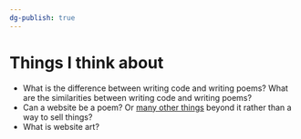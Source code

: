 ```yaml
---
dg-publish: true
---
```

# Things I think about 

- What is the difference between writing code and writing poems? What are the similarities between writing code and writing poems? 
- Can a website be a poem? Or [many other things](https://thecreativeindependent.com/essays/laurel-schwulst-my-website-is-a-shifting-house-next-to-a-river-of-knowledge-what-could-yours-be/) beyond it rather than a way to sell things? 
- What is website art?


